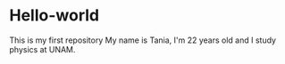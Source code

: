 # Hello-world
This is my first repository
My name is Tania, I'm 22 years old and I study physics at UNAM.
